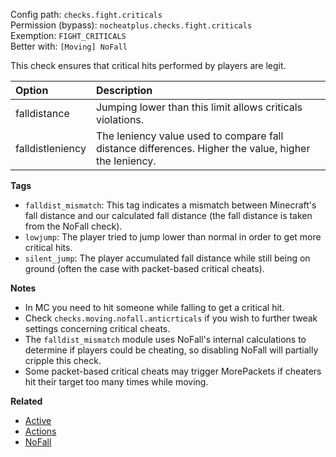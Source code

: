 Config path: `checks.fight.criticals`  
Permission (bypass): `nocheatplus.checks.fight.criticals`  
Exemption: `FIGHT_CRITICALS`              
Better with: `[Moving] NoFall` 

This check ensures that critical hits performed by players are legit.

| Option              | Description |
| :------------------ | :---------- |
| falldistance        | Jumping lower than this limit allows criticals violations. |
| falldistleniency    | The leniency value used to compare fall distance differences. Higher the value, higher the leniency.|

**Tags**
* `falldist_mismatch`: This tag indicates a mismatch between Minecraft's fall distance and our calculated fall distance (the fall distance is taken from the NoFall check).
* `lowjump`: The player tried to jump lower than normal in order to get more critical hits.
* `silent_jump`: The player accumulated fall distance while still being on ground (often the case with packet-based critical cheats).

**Notes**
* In MC you need to hit someone while falling to get a critical hit.
* Check `checks.moving.nofall.anticrticals` if you wish to further tweak settings concerning critical cheats.
* The `falldist_mismatch` module uses NoFall's internal calculations to determine if players could be cheating, so disabling NoFall will partially cripple this check.
* Some packet-based critical cheats may trigger MorePackets if cheaters hit their target too many times while moving.

**Related**  
* [Active](https://github.com/Updated-NoCheatPlus/Docs/blob/master/Settings/General.md#active)
* [Actions](https://github.com/Updated-NoCheatPlus/Docs/blob/master/Settings/General.md#actions)
* [NoFall](https://github.com/Updated-NoCheatPlus/Docs/blob/master/Settings/Checks/%5BMoving%5D-Nofall.md)
